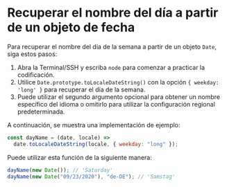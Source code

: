# Recuperar el nombre del día a partir de un objeto de fecha

Para recuperar el nombre del día de la semana a partir de un objeto `Date`, siga estos pasos:

1. Abra la Terminal/SSH y escriba `node` para comenzar a practicar la codificación.
2. Utilice `Date.prototype.toLocaleDateString()` con la opción `{ weekday: 'long' }` para recuperar el día de la semana.
3. Puede utilizar el segundo argumento opcional para obtener un nombre específico del idioma o omitirlo para utilizar la configuración regional predeterminada.

A continuación, se muestra una implementación de ejemplo:

```js
const dayName = (date, locale) =>
  date.toLocaleDateString(locale, { weekday: "long" });
```

Puede utilizar esta función de la siguiente manera:

```js
dayName(new Date()); // 'Saturday'
dayName(new Date("09/23/2020"), "de-DE"); // 'Samstag'
```
